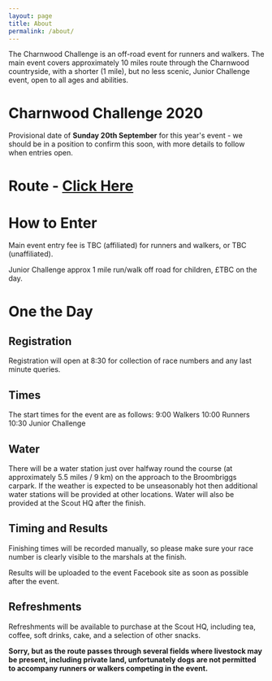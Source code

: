 ```yaml
---
layout: page
title: About
permalink: /about/
---
```


The Charnwood Challenge is an off-road event for runners and walkers. The main event covers approximately 10 miles route through the Charnwood countryside, with a shorter (1 mile), but no less scenic, Junior Challenge event, open to all ages and abilities.

# Charnwood Challenge 2020 

Provisional date of **Sunday 20th September** for this year's event - we should be in a position to confirm this soon, with more details to follow when entries open.

# Route - [Click Here](https://charnwoodchallenge.me/route)

# How to Enter

Main event entry fee is TBC (affiliated) for runners and walkers, or TBC (unaffiliated).

Junior Challenge approx 1 mile run/walk off road for children, £TBC on the day.

# One the Day

## Registration

Registration will open at 8:30 for collection of race numbers and any last minute queries.

## Times

The start times for the event are as follows: 
9:00  Walkers 
10:00 Runners  
10:30 Junior Challenge 

## Water

There will be a water station just over halfway round the course (at approximately 5.5 miles / 9 km) on the approach to the Broombriggs carpark.  If the weather is expected to be unseasonably hot then additional water stations will be provided at other locations.
Water will also be provided at the Scout HQ after the finish.

## Timing and Results

Finishing times will be recorded manually, so please make sure your race number is clearly visible to the marshals at the finish.

Results will be uploaded to the event Facebook site as soon as possible after the event.

## Refreshments 

Refreshments will be available to purchase at the Scout HQ, including tea, coffee, soft drinks, cake, and a selection of other snacks.

**Sorry, but as the route passes through several fields where livestock may be present, including private land, unfortunately dogs are not permitted to accompany runners or walkers competing in the event.**
